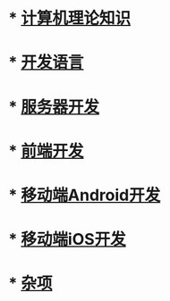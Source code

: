 
# * [计算机理论知识](https://github.com/geekist/developer_guide/blob/main/计算机理论.md)


# * [开发语言](https://github.com/geekist/developer_guide/blob/main/developing_language.md)

# * [服务器开发](https://github.com/geekist/developer_guide/blob/main/server.md)

# * [前端开发](https://github.com/geekist/developer_guide/blob/main/frontend/frontend.md)

# * [移动端Android开发](https://github.com/geekist/developer_guide/blob/main/android.md)

# * [移动端iOS开发](https://github.com/geekist/developer_guide/blob/main/ios.md)

# * [杂项](https://github.com/geekist/developer_guide/blob/main/杂项.md)

